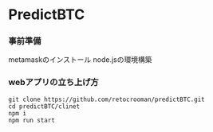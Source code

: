 # PredictBTC
### 事前準備
metamaskのインストール
node.jsの環境構築
### webアプリの立ち上げ方
```shell
git clone https://github.com/retocrooman/predictBTC.git
cd predictBTC/clinet
npm i
npm run start
```
